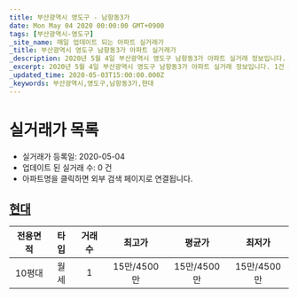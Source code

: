 ```yaml
---
title: 부산광역시 영도구 - 남항동3가
date: Mon May 04 2020 00:00:00 GMT+0900
tags: [부산광역시-영도구]
_site_name: 매일 업데이트 되는 아파트 실거래가
_title: 부산광역시 영도구 남항동3가 아파트 실거래가
_description: 2020년 5월 4일 부산광역시 영도구 남항동3가 아파트 실거래 정보입니다. 1건 아파트 정보가 있습니다.
_excerpt: 2020년 5월 4일 부산광역시 영도구 남항동3가 아파트 실거래 정보입니다. 1건 아파트 정보가 있습니다.
_updated_time: 2020-05-03T15:00:00.000Z
_keywords: 부산광역시,영도구,남항동3가,현대
---
```






# 실거래가 목록
- 실거래가 등록일: 2020-05-04
- 업데이트 된 실거래 수: 0 건
- 아파트명을 클릭하면 외부 검색 페이지로 연결됩니다.

## [현대](#현대)

|전용면적|타입|거래수|최고가|평균가|최저가|
|:---:|:---:|:---:|:---:|:---:|:---:|
|10평대|<span class="deal-type-3">월세</span>|1|15만/4500만|15만/4500만|15만/4500만|

<br/>



